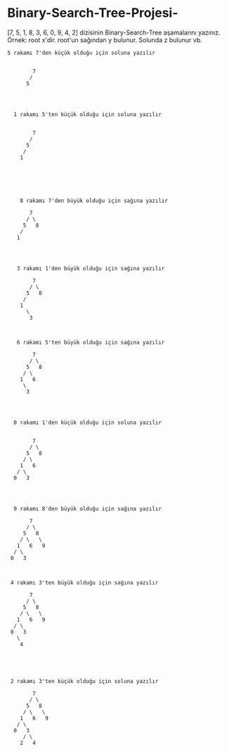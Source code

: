 # Binary-Search-Tree-Projesi-


[7, 5, 1, 8, 3, 6, 0, 9, 4, 2] dizisinin Binary-Search-Tree aşamalarını yazınız.
Örnek: root x'dir. root'un sağından y bulunur. Solunda z bulunur vb.


                     
    5 rakamı 7'den küçük olduğu için soluna yazılır

            
            7
           /   
          5   
      
      
      
      
      1 rakamı 5'ten küçük olduğu için soluna yazılır
      
            
            7
           /   
          5 
         /
        1 
        
       
        



        8 rakamı 7'den büyük olduğu için sağına yazılır

           7
          / \  
         5   8
        /
       1 
       
       
       
       
       3 rakamı 1'den büyük olduğu için sağına yazılır

            7
           / \  
          5   8
         / 
        1   
          \
           3
       
       
       
       6 rakamı 5'ten büyük olduğu için sağına yazılır

            7
           / \  
          5   8
         / \
        1   6
         \
          3
      
      
      
      
      0 rakamı 1'den küçük olduğu için soluna yazılır

       
            7
           / \  
          5   8
         / \     
        1   6   
       / \
      0   3
   
   
   
    
      9 rakamı 8'den büyük olduğu için sağına yazılır

           7
          / \  
         5   8
        / \   \  
       1   6   9
      / \
     0   3 
     
     
     
     4 rakamı 3'ten büyük olduğu için sağına yazılır

           7
          / \  
         5   8
        / \   \  
       1   6   9
      / \
     0   3
       \
        4
        
        
        
        
        
     2 rakamı 3'ten küçük olduğu için soluna yazılır

            7
           / \  
          5   8
         / \   \  
        1   6   9
       / \
      0   3
         / \
        2   4
